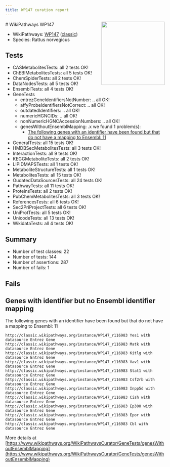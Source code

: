 ```yaml
---
title: WP147 curation report
---
```


<img style="float: right; width: 200px" src="https://upload.wikimedia.org/wikipedia/commons/thumb/8/83/Wplogo_with_text_500.png/640px-Wplogo_with_text_500.png" />
# WikiPathways WP147

* WikiPathways: [WP147](https://wikipathways.org/pathways/WP147) ([classic](https://classic.wikipathways.org/instance/WP147))
* Species: Rattus norvegicus
## Tests
* CASMetabolitesTests: all 2 tests OK!
* ChEBIMetabolitesTests: all 5 tests OK!
* ChemSpiderTests: all 2 tests OK!
* DataNodesTests: all 5 tests OK!
* EnsemblTests: all 4 tests OK!
* GeneTests
    * entrezGeneIdentifiersNotNumber: .. all OK!
    * affyProbeIdentifiersNotCorrect: .. all OK!
    * outdatedIdentifiers: .. all OK!
    * numericHGNCIDs: .. all OK!
    * nonNumericHGNCAccessionNumbers: .. all OK!
    * genesWithoutEnsemblMapping: .x we found 1 problem(s):
        * [The following genes with an identifier have been found but that do not have a mapping to Ensembl: 11](#c4e5430e)
* GeneralTests: all 15 tests OK!
* HMDBSecMetabolitesTests: all 3 tests OK!
* InteractionTests: all 9 tests OK!
* KEGGMetaboliteTests: all 2 tests OK!
* LIPIDMAPSTests: all 1 tests OK!
* MetaboliteStructureTests: all 1 tests OK!
* MetabolitesTests: all 15 tests OK!
* OudatedDataSourcesTests: all 24 tests OK!
* PathwayTests: all 11 tests OK!
* ProteinsTests: all 2 tests OK!
* PubChemMetabolitesTests: all 3 tests OK!
* ReferencesTests: all 6 tests OK!
* Sec2PriProjectTests: all 6 tests OK!
* UniProtTests: all 5 tests OK!
* UnicodeTests: all 13 tests OK!
* WikidataTests: all 4 tests OK!


## Summary

* Number of test classes: 22
* Number of tests: 144
* Number of assertions: 287
* Number of fails: 1

## Fails

<a name="c4e5430e" />

## Genes with identifier but no Ensembl identifier mapping

The following genes with an identifier have been found but that do not have a mapping to Ensembl: 11
```
http://classic.wikipathways.org/instance/WP147_r116983 Yes1 with datasource Entrez Gene
http://classic.wikipathways.org/instance/WP147_r116983 Matk with datasource Entrez Gene
http://classic.wikipathways.org/instance/WP147_r116983 Kitlg with datasource Entrez Gene
http://classic.wikipathways.org/instance/WP147_r116983 Vav1 with datasource Entrez Gene
http://classic.wikipathways.org/instance/WP147_r116983 Stat1 with datasource Entrez Gene
http://classic.wikipathways.org/instance/WP147_r116983 Csf2rb with datasource Entrez Gene
http://classic.wikipathways.org/instance/WP147_r116983 Inpp5d with datasource Entrez Gene
http://classic.wikipathways.org/instance/WP147_r116983 Cish with datasource Entrez Gene
http://classic.wikipathways.org/instance/WP147_r116983 Ep300 with datasource Entrez Gene
http://classic.wikipathways.org/instance/WP147_r116983 Epor with datasource Entrez Gene
http://classic.wikipathways.org/instance/WP147_r116983 Cbl with datasource Entrez Gene
```

More details at [https://www.wikipathways.org/WikiPathwaysCurator/GeneTests/genesWithoutEnsemblMapping](https://www.wikipathways.org/WikiPathwaysCurator/GeneTests/genesWithoutEnsemblMapping)

